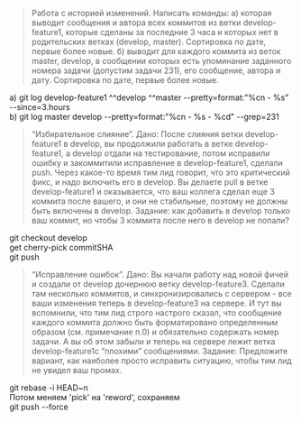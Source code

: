 > Работа с историей изменений. Написать команды:
> а) которая выводит сообщения и автора всех коммитов из ветки develop-feature1, которые сделаны за последние 3 часа и которых нет в родительских ветках (develop, master). Сортировка по дате, первые более новые.
> б) выводит для каждого коммита из веток master, develop, в сообщении которых есть упоминание заданного номера задачи (допустим задачи 231), его сообщение, автора и дату. Сортировка по дате, первые более новые.

a) git log develop-feature1 ^^develop ^^master --pretty=format:"%cn - %s" --since=3.hours  
b) git log master develop --pretty=format:"%cn - %s - %cd" --grep=231

> “Избирательное слияние”. 
> Дано: После слияния ветки develop-feature1 в develop, вы продолжили работать в ветке develop-feature1, а develop отдали на тестирование, потом исправили ошибку и закоммитили исправление в develop-feature1, сделали push. Через какое-то время тим лид говорит, что это критический фикс, и надо включить его в develop. Вы делаете pull в ветке develop-feature1 и оказывается, что ваш коллега сделал еще 3 коммита после вашего, и они не стабильные, поэтому не должны быть включены в develop. 
> Задание: как добавить в develop только ваш коммит, но чтобы 3 коммита после него в develop не попали?

git checkout develop  
get cherry-pick commitSHA  
git push  

> “Исправление ошибок”.
> Дано: Вы начали работу над новой фичей и создали от develop дочернюю ветку develop-feature3.
> Сделали там несколько коммитов, и синхронизировались с сервером - все ваши изменения теперь в develop-feature3 на сервере. И тут вы вспомнили, что тим лид строго настрого сказал, что сообщение каждого коммита должно быть форматировано определенным образом (см. примечание п.0) и обязательно содержать номер задачи. А вы об этом забыли и теперь на сервере лежит ветка develop-feature1с “плохими” сообщениями. Задание: Предложите вариант, как наиболее просто исправить ситуацию, чтобы тим лид не увидел ваш промах.

 git rebase -i HEAD~n  
 Потом меняем 'pick' на 'reword', сохраняем  
 git push --force  
